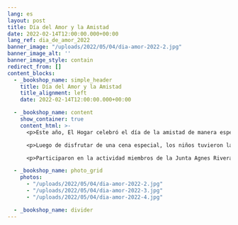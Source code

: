 ```yaml
---
lang: es
layout: post
title: Día del Amor y la Amistad
date: 2022-02-14T12:00:00.000+00:00
lang_ref: dia_de_amor_2022
banner_image: "/uploads/2022/05/04/dia-amor-2022-2.jpg"
banner_image_alt: ''
banner_image_style: contain
redirect_from: []
content_blocks:
  - _bookshop_name: simple_header
    title: Día del Amor y la Amistad
    title_alignment: left
    date: 2022-02-14T12:00:00.000+00:00

  - _bookshop_name: content
    show_container: true
    content_html: >-
      <p>Este año, El Hogar celebró el día de la amistad de manera especial. Los miembros de la Junta Agnes Rivera y Miriam Almodóvar organizaron una actividad en la cual los chicos hicieron varias manualidades, entre ellas una corona de San Valentin decorada con corazones y galletas en forma de corazones.</p>

      <p>Luego de disfrutar de una cena especial, los niños tuvieron la oportunidad de ver una película de Disney. A cada niño y niña se les obsequió una frisa bordada con su nombre que utilizaron mientras veían la película.</p>

      <p>Participaron en la actividad miembros de la Junta Agnes Rivera, Miriam Almodóvar, Jesús Morales, Ana Cristina Morales y varias ‘Nanas’ o Asistentes de Cuidado Residencial.</p>

  - _bookshop_name: photo_grid
    photos:
      - "/uploads/2022/05/04/dia-amor-2022-2.jpg"
      - "/uploads/2022/05/04/dia-amor-2022-3.jpg"
      - "/uploads/2022/05/04/dia-amor-2022-4.jpg"

  - _bookshop_name: divider
---
```

